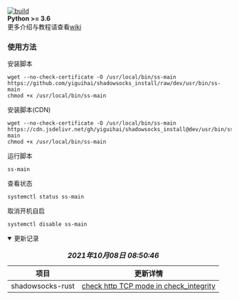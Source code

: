 [![build](https://github.com/yiguihai/shadowsocks_install/actions/workflows/build.yml/badge.svg?branch=dev)](https://github.com/yiguihai/shadowsocks_install/actions?query=branch:dev)  
**Python >= 3.6**  
更多介绍与教程请查看[wiki](https://github.com/yiguihai/shadowsocks_install/wiki)   
### 使用方法
安装脚本
```Shell
wget --no-check-certificate -O /usr/local/bin/ss-main https://github.com/yiguihai/shadowsocks_install/raw/dev/usr/bin/ss-main  
chmod +x /usr/local/bin/ss-main
```
安装脚本(CDN)
```Shell
wget --no-check-certificate -O /usr/local/bin/ss-main https://cdn.jsdelivr.net/gh/yiguihai/shadowsocks_install@dev/usr/bin/ss-main
chmod +x /usr/local/bin/ss-main
```
运行脚本
```Shell
ss-main
```
查看状态
```Shell
systemctl status ss-main
```
取消开机自启
```Shell
systemctl disable ss-main
```
<details open>
  <summary>更新记录</summary>
  <table>
    <caption><i><b>2021年10月08日 08:50:46</b></i></caption>
    <thead>
      <tr>
        <th>项目</th>
        <th>更新详情</th>
      </tr>
    </thead>
    <tbody>
      <tr><td>shadowsocks-rust</td><td><a href=https://github.com/shadowsocks/shadowsocks-rust/commit/c21e12cc26de51d08dfb9379a3619087144c259c>check http TCP mode in check_integrity</a></td></tr>
    </tbody>
  </table>
</details>
